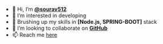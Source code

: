 - 👋 Hi, I’m <a href="https://github.com/sourav512"><strong>@sourav512</strong></a>
- 👀 I’m interested in developing
- 🌱 Brushing up my skills in <strong>[Node.js, SPRING-BOOT]</strong> stack
- 💞️ I’m looking to collaborate on <a href="https://github.com/sourav512"><strong>GitHub</strong></a>
- 📫 Reach me <a href="https://www.linkedin.com/in/sourav-kumar-a49092194">here</a>

<!---
sourav512/sourav512 is a ✨ special ✨ repository because its `README.md` (this file) appears on your GitHub profile.
You can click the Preview link to take a look at your changes.
--->
